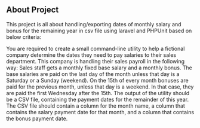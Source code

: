 ## About Project

This project is all about handling/exporting dates of monthly salary and bonus for the remaining year in csv file using laravel and PHPUnit based on below criteria:

You are required to create a small command-line utility to help a fictional
company determine the dates they need to pay salaries to their sales
department.
This company is handling their sales payroll in the following way:
Sales staff gets a monthly fixed base salary and a monthly bonus.
The base salaries are paid on the last day of the month unless that day is a
Saturday or a Sunday (weekend).
On the 15th of every month bonuses are paid for the previous month, unless
that day is a weekend. In that case, they are paid the first Wednesday after the
15th.
The output of the utility should be a CSV file, containing the payment dates for
the remainder of this year. The CSV file should contain a column for the month
name, a column that contains the salary payment date for that month, and a
column that contains the bonus payment date.
